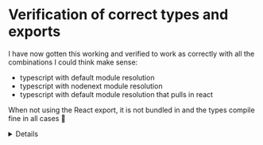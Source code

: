 # Verification of correct types and exports

I have now gotten this working and verified to work as correctly with all the combinations I could think make sense:

- typescript with default module resolution
- typescript with nodenext module resolution
- typescript with default module resolution that pulls in react

When not using the React export, it is not bundled in and the types compile fine in all cases 🥳

<details>

```
$ npm t

> consumer-tests@1.0.0 test
> run-s typecheck build && ! (grep -i react typescript-moduleresolution-*/dist/assets/*)


> consumer-tests@1.0.0 typecheck
> run-p typecheck:*


> consumer-tests@1.0.0 typecheck:ts-default
> npx tsc --noEmit typescript-moduleresolution-default/src/main.ts


> consumer-tests@1.0.0 typecheck:ts-nodenext
> npx tsc --noEmit --allowImportingTsExtensions --moduleResolution nodenext typescript-moduleresolution-nodenext/src/main.ts


> consumer-tests@1.0.0 typecheck:ts-react-default
> tsc --noEmit --allowImportingTsExtensions  typescript-react-moduleresolution-default/src/main.ts


> consumer-tests@1.0.0 build
> for f in typescript-*; do vite build $f; done

vite v4.3.6 building for production...
✓ 8 modules transformed.
dist/index.html                    0.31 kB │ gzip: 0.23 kB
dist/assets/index-3dd79a12.css     0.95 kB │ gzip: 0.52 kB
dist/assets/my-module-4dc61aac.js  0.03 kB │ gzip: 0.05 kB
dist/assets/index-28ef90d0.js      2.54 kB │ gzip: 1.34 kB
✓ built in 334ms
vite v4.3.6 building for production...
✓ 8 modules transformed.
dist/index.html                    0.31 kB │ gzip: 0.23 kB
dist/assets/index-3dd79a12.css     0.95 kB │ gzip: 0.52 kB
dist/assets/my-module-4dc61aac.js  0.03 kB │ gzip: 0.05 kB
dist/assets/index-28ef90d0.js      2.54 kB │ gzip: 1.34 kB
✓ built in 328ms
vite v4.3.6 building for production...
✓ 14 modules transformed.
dist/index.html                    0.31 kB │ gzip: 0.23 kB
dist/assets/index-3dd79a12.css     0.95 kB │ gzip: 0.52 kB
dist/assets/my-module-4dc61aac.js  0.03 kB │ gzip: 0.05 kB
dist/assets/index-b13c5809.js      9.29 kB │ gzip: 3.93 kB
✓ built in 484ms
```

</details>
